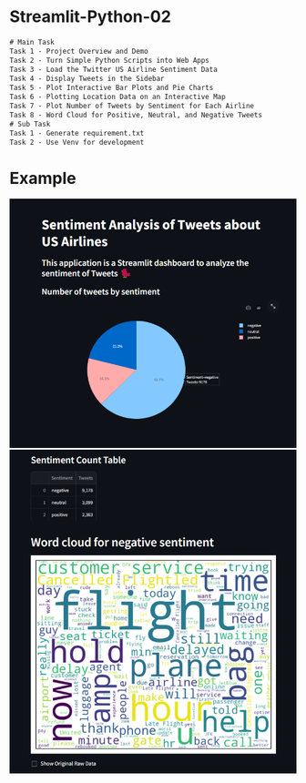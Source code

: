 # Streamlit-Python-02

```
# Main Task
Task 1 - Project Overview and Demo
Task 2 - Turn Simple Python Scripts into Web Apps
Task 3 - Load the Twitter US Airline Sentiment Data
Task 4 - Display Tweets in the Sidebar
Task 5 - Plot Interactive Bar Plots and Pie Charts
Task 6 - Plotting Location Data on an Interactive Map
Task 7 - Plot Number of Tweets by Sentiment for Each Airline
Task 8 - Word Cloud for Positive, Neutral, and Negative Tweets
# Sub Task
Task 1 - Generate requirement.txt
Task 2 - Use Venv for development
```

# Example
![alt text](https://github.com/NC-s/Streamlit-Python-02/blob/main/pic/example_1.png?raw=true)
![alt text](https://github.com/NC-s/Streamlit-Python-02/blob/main/pic/example_2.png?raw=true)
